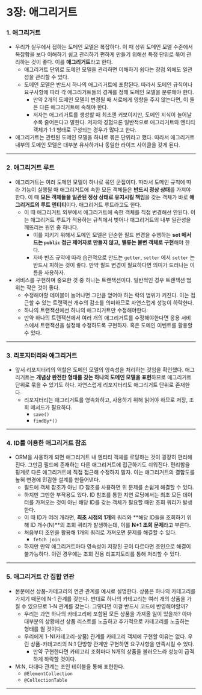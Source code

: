# 3장: 애그리거트

### 1. 애그리거트

- 우리가 실무에서 접하는 도메인 모델은 복잡하다. 이 때 상위 도메인 모델 수준에서 복잡함을 보다 이해하기 쉽고 관리하기 편하게 만들기 위해선 특정 단위로 묶어 관리하는 것이 좋다. 이를 **애그리거트**라고 한다.
    - 애그리거트 단위로 도메인 모델을 관리하면 이해하기 쉽다는 장점 외에도 일관성을 관리할 수 있다.
    - 도메인 모델은 반드시 하나의 애그리거트에 포함된다. 따라서 도메인 규칙이나 요구사항에 따라 각 애그리거트들의 경계를 정해 도메인 모델을 분류해야 한다.
        - 만약 2개의 도메인 모델이 변경될 때 서로에게 영향을 주지 않는다면, 이 둘은 다른 애그리거트에 속해야 한다.
        - 저자는 애그리거트를 생성할 때 최초엔 커보이지만, 도메인 지식이 늘어날수록 줄어든다고 말한다. 저자의 경험으론 일반적으로 애그리거트와 엔티티 객체가 1:1 형태로 구성되는 경우가 많다고 한다.
- 애그리거트는 관련된 도메인 모델을 하나로 묶은 단위라고 했다. 따라서 애그리거트 내부의 도메인 모델은 대부분 유사하거나 동일한 라이프 사이클을 갖게 된다.

---

### 2. 애그리거트 루트

- 애그리거트는 여러 도메인 모델이 하나로 묶인 군집이다. 따라서 도메인 규칙에 따라 기능이 실행될 때 애그리거트에 속한 모든 객체들은 **반드시 정상 상태**를 가져야 한다. 이 때 **모든 객체들을 일관된 정상 상태로 유지시킬 책임**을 갖는 객체가 바로 **애그리거트의 루트 엔티티**이다. 애그리거트 루트라고도 한다.
    - 이 때 애그리거트 외부에서 애그리거트에 속한 객체를 직접 변경해선 안된다. 이는 애그리거트 루트가 적용하는 규칙에서 벗어나 애그리거트의 내부 일관성을 깨뜨리는 원인 중 하나다.
        - 이를 지키기 위해서 도메인 모델은 단순한 필드 변경을 수행하는 **set 메서드는 `public` 접근 제어자로 만들지 않고,** **밸류는 불변 객체로 구현**해야 한다.
        - 자바 빈즈 규약에 따라 습관적으로 만드는 `getter`, `setter` 에서 `setter` 는 반드시 피하는 것이 좋다. 만약 필드 변경이 필요하다면 의미가 드러나는 이름을 사용하자.
- 서비스를 구현하며 중요한 것 중 하나는 트랜잭션이다. 일반적인 경우 트랜잭션 범위는 작은 것이 좋다.
    - 수정해야할 테이블이 늘어나면 그만큼 얻어야 하는 락의 범위가 커진다. 이는 접근할 수 있는 트랜잭션 개수의 감소를 의미하므로 자연스럽게 성능이 하락한다.
    - 하나의 트랜잭션에선 하나의 애그리거트만 수정해야한다.
    - 만약 하나의 트랜잭션에서 여러 개의 애그리거트를 수정해야한다면 응용 서비스에서 트랜잭션을 설정해 수정하도록 구현하자. 혹은 도메인 이벤트를 활용할 수 있다.

---

### 3. 리포지터리와 애그리거트

- 앞서 리포지터리의 역할은 도메인 모델의 영속성을 처리하는 것임을 확인했다. 애그리거트는 **개념상 완전한 형태를 갖는 하나의 도메인 모델을 표현**하므로 애그리거트 단위로 묶을 수 있기도 하다. 자연스럽게 리포지터리도 애그리거트 단위로 존재한다.
    - 리포지터리는 애그리거트를 영속화하고, 사용하기 위해 읽어야 하므로 저장, 조회 메서드가 필요하다.
        - `save()`
        - `findBy*()`

---

### 4. ID를 이용한 애그리거트 참조

- ORM을 사용하게 되면 애그리거트 내 엔티티 객체를 로딩하는 것이 굉장히 편리해진다. 그만큼 필드에 존재하는 다른 애그리거트에 접근하기도 쉬워진다. 편리함을 핑계로 다른 애그리거트에 직접 접근해 수정하지 말자. 이는 애그리거트의 결합도를 높혀 변경에 민감한 설계를 만들어낸다.
    - 필드에 객체 참조가 아닌 ID 참조를 사용하면 위 문제를 손쉽게 해결할 수 있다.
    - 하지만 그만한 부작용도 있다. ID 참조를 통한 지연 로딩에서는 최초 모든 데이터를 가져오는 것이 아닌 해당 ID를 갖는 객체가 필요할 때만 조회 쿼리가 발생한다.
    - 이 때 ID가 여러 개라면, **최초 시점의 1개**의 쿼리와 **해당 ID들을 조회하기 위해 ID 개수(N)**의 조회 쿼리가 발생하는데, 이를 **N+1 조회 문제**라고 부른다.
    - 처음부터 조인을 활용해 1개의 쿼리로 가져오면 문제를 해결할 수 있다.
        - `fetch join`
    - 하지만 만약 애그리거트마다 영속성이 저장된 곳이 다르다면 조인으로 해결이 불가능하다. 이런 경우에는 조회 전용 리포지토리를 통해 처리할 수 있다.

---

### 5. 애그리거트 간 집합 연관

- 본문에선 상품-카테고리의 연관 관계를 예시로 설명한다. 상품은 하나의 카테고리를 가지기 때문에 N-1 관계를 갖는다. 반대로 하나의 카테고리는 여러 개의 상품을 가질 수 있으므로 1-N 관계를 갖는다. 그렇다면 이걸 반드시 코드에 반영해야할까?
    - 우리는 과연 하나의 카테고리에 포함된 모든 상품을 가져올 일이 있을까? 아마 대부분의 상황에선 상품 리스트를 노출하고 추가적으로 카테고리를 노출하는 형태를 띌 것이다.
    - 우리에게 1-N(카테고리-상품) 관계를 카테고리 객체에 구현할 이유는 없다. 우린 상품-카테고리의 N:1 단방향 관계만 구현하면 요구사항을 만족시킬 수 있다.
        - 만약 구현한다면 카테고리 조회마다 N개의 상품을 불러오느라 성능이 급격하게 하락할 것이다.
- M:N, 다대다 관계는 조인 테이블을 통해 표현한다.
    - `@ElementCollection`
    - `@CollectionTable`

---